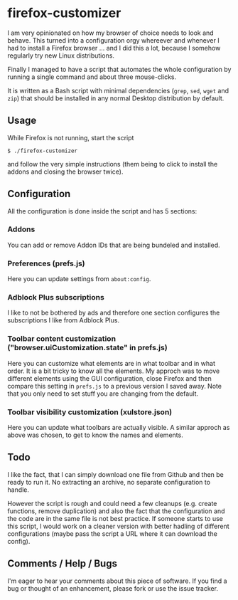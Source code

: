 firefox-customizer
==================

I am very opinionated on how my browser of choice needs to look and behave. This
turned into a configuration orgy whereever and whenever I had to install a
Firefox browser ... and I did this a lot, because I somehow regularly try new
Linux distributions.

Finally I managed to have a script that automates the whole configuration by
running a single command and about three mouse-clicks.

It is written as a Bash script with minimal dependencies (`grep`, `sed`, `wget`
and `zip`) that should be installed in any normal Desktop distribution by
default.

Usage
-----

While Firefox is not running, start the script

    $ ./firefox-customizer

and follow the very simple instructions (them being to click to install the
addons and closing the browser twice).

Configuration
-------------

All the configuration is done inside the script and has 5 sections:

### Addons

You can add or remove Addon IDs that are being bundeled and installed.

### Preferences (prefs.js)

Here you can update settings from `about:config`.

### Adblock Plus subscriptions

I like to not be bothered by ads and therefore one section configures the
subscriptions I like from Adblock Plus.

### Toolbar content customization ("browser.uiCustomization.state" in prefs.js)

Here you can customize what elements are in what toolbar and in what order. It
is a bit tricky to know all the elements. My approch was to move different
elements using the GUI configuration, close Firefox and then compare this
setting in `prefs.js` to a previous version I saved away. Note that you only
need to set stuff you are changing from the default.

### Toolbar visibility customization (xulstore.json)

Here you can update what toolbars are actually visible. A similar approch as
above was chosen, to get to know the names and elements.

Todo
----

I like the fact, that I can simply download one file from Github and then be
ready to run it. No extracting an archive, no separate configuration to handle.

However the script is rough and could need a few cleanups (e.g. create
functions, remove duplication) and also the fact that the configuration and the
code are in the same file is not best practice. If someone starts to use this
script, I would work on a cleaner version with better hadling of different
configurations (maybe pass the script a URL where it can download the config).

Comments / Help / Bugs
----------------------

I'm eager to hear your comments about this piece of software. If you find a bug
or thought of an enhancement, please fork or use the issue tracker.
